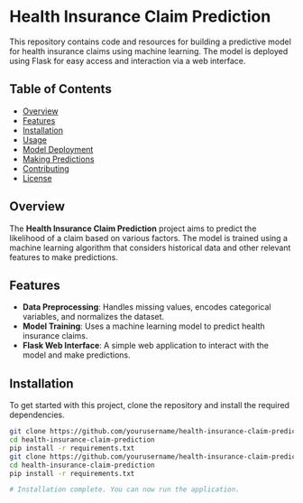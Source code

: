 # Health Insurance Claim Prediction

This repository contains code and resources for building a predictive model for health insurance claims using machine learning. The model is deployed using Flask for easy access and interaction via a web interface.

## Table of Contents

- [Overview](#overview)
- [Features](#features)
- [Installation](#installation)
- [Usage](#usage)
- [Model Deployment](#model-deployment)
- [Making Predictions](#making-predictions)
- [Contributing](#contributing)
- [License](#license)

## Overview

The **Health Insurance Claim Prediction** project aims to predict the likelihood of a claim based on various factors. The model is trained using a machine learning algorithm that considers historical data and other relevant features to make predictions.

## Features

- **Data Preprocessing**: Handles missing values, encodes categorical variables, and normalizes the dataset.
- **Model Training**: Uses a machine learning model to predict health insurance claims.
- **Flask Web Interface**: A simple web application to interact with the model and make predictions.

## Installation

To get started with this project, clone the repository and install the required dependencies.

```bash
git clone https://github.com/yourusername/health-insurance-claim-prediction.git
cd health-insurance-claim-prediction
pip install -r requirements.txt
git clone https://github.com/yourusername/health-insurance-claim-prediction.git
cd health-insurance-claim-prediction
pip install -r requirements.txt

# Installation complete. You can now run the application.

